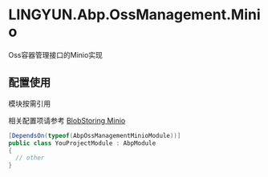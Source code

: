 # LINGYUN.Abp.OssManagement.Minio

Oss容器管理接口的Minio实现 

## 配置使用

模块按需引用

相关配置项请参考 [BlobStoring Minio](https://abp.io/docs/latest/framework/infrastructure/blob-storing/minio)  

```csharp
[DependsOn(typeof(AbpOssManagementMinioModule))]
public class YouProjectModule : AbpModule
{
  // other
}
```


